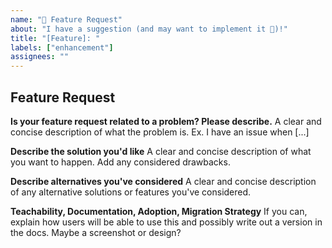 ```yaml
---
name: "🚀 Feature Request"
about: "I have a suggestion (and may want to implement it 🙂)!"
title: "[Feature]: "
labels: ["enhancement"]
assignees: ""
---
```


## Feature Request

**Is your feature request related to a problem? Please describe.**
A clear and concise description of what the problem is. Ex. I have an issue when [...]

**Describe the solution you'd like**
A clear and concise description of what you want to happen. Add any considered drawbacks.

**Describe alternatives you've considered**
A clear and concise description of any alternative solutions or features you've considered.

**Teachability, Documentation, Adoption, Migration Strategy**
If you can, explain how users will be able to use this and possibly write out a version in the docs.
Maybe a screenshot or design?
